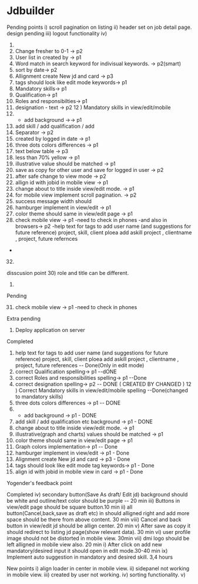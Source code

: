 # Jdbuilder

Pending points
i) scroll pagination on listing
ii) header set on job detail page. design pending
iii) logout functionality
iv) 


1) 
2) Change fresher to 0-1 -> p2
3) User list in created by -> p1
4) Word match in search keyword for indivisual keywords. -> p2(smart)
5) sort by date-> p2
6) Allignment create New jd and card -> p3
7) tags should look like edit mode keywords-> p1
8) Mandatory skills-> p1
9) Qualification-> p1
10) Roles and responsibilties-> p1
11) designation - text -> p2
12 ) Mandatory skills in view/edit/mobile 
13) + add background ->-> p1
14) add skill / add qualification / add 
15) Separator -> p2
16) created by logged in date -> p1
17) three dots colors differences -> p1
18) <illustrative> text below table -> p3
19) less than 70% yellow -> p1
20) illustrative value should be matched -> p1
21) save as copy for other user and save for logged in user -> p2
22) after safe change to view mode -> p2
24) allign id with jobid in mobile view -> p1
25) change about to title inside view/edit mode. -> p1
26) for mobile view implement scroll pagination. -> p2
27) success message width should 
28) hamburger implement in view/edit -> p1
29) color theme should same in view/edit page -> p1
31) check mobile view -> p1
-need to check in phones
-and also in browsers-> p2
-help text for tags to add user name (and suggestions for future reference)  project, skill, client
ploea add askill project , clientname , project, future refernces
-




32) 
disscusion point
30) role and title can be different.



1) 
Pending


31) check mobile view -> p1
-need to check in phones

Extra pending
1) Deploy application on server

Completed
1) help text for tags to add user name (and suggestions for future reference)  project, skill, client
ploea add askill project , clientname , project, future references -- Done(Only in edit mode)
9) correct Qualification spelling-> p1 --dONE
10) correct Roles and responsibilities spelling-> p1 --Done
11) correct  designation spelling-> p2 -- DONE ( CREATED BY CHANGED )
12 ) Correct Mandatory skills in view/edit/mobile spelling --Done(changed to mandatory skills)
17) three dots colors differences -> p1  -- DONE
13) + add background -> p1 - DONE
14) add skill / add qualification etc background -> p1  - DONE
25) change about to title inside view/edit mode. -> p1
20) illustrative(graph and charts) values  should be matched -> p1
8) color theme should same in view/edit page -> p1
19) Graph colors implementation-> p1 -- Done
28) hamburger implement in view/edit -> p1 - Done
6) Alignment create New jd and card -> p3 - Done
7) tags should look like edit mode tag keywords-> p1 - Done
24) align id with jobid in mobile view in card -> p1 - Done

Yogender's feedback point


Completed
iv) secondary button(Save As draft/ Edit jd) background should be white and outline/text color should be purple -- 20 min
iii) Buttons in view/edit page should be square button.10 min
ii) all button(Cancel,back,save as draft etc) in  should alligned right and add more space should be there from above content. 30 min
viii) Cancel and back button in view/edit jd should be allign center. 20 min
v) After save as copy it should redirect to listing jd page(show relevant data). 30 min
vi) user profile image should not be distorted in mobile view. 30min 
vii) dmi logo should be left alligned in mobile view also. 20 min
i) After click on add new mandatory/desired input it should open in edit mode.30-40 min
ix) Implement auto suggestion in mandatory and desired skill. 3,4 hours

New points
i) align loader in center in mobile view.
ii) sidepanel not working in mobile view.
iii) created by user not working.
iv) sorting functionality.
v) 
